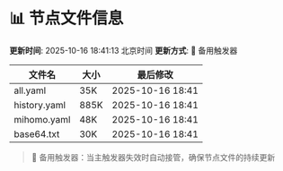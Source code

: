# 📊 节点文件信息

**更新时间**: 2025-10-16 18:41:13 北京时间
**更新方式**: 🔄 备用触发器

| 文件名 | 大小 | 最后修改 |
|--------|------|----------|
| all.yaml | 35K | 2025-10-16 18:41 |
| history.yaml | 885K | 2025-10-16 18:41 |
| mihomo.yaml | 48K | 2025-10-16 18:41 |
| base64.txt | 30K | 2025-10-16 18:41 |

> 🔄 备用触发器：当主触发器失效时自动接管，确保节点文件的持续更新
